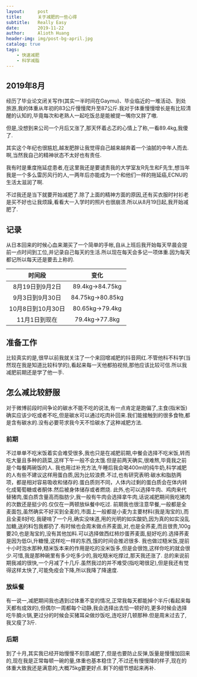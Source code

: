 ```yaml
---
layout:     post
title:      关于减肥的一些心得
subtitle:   Really Easy
date:       2019-11-22
author:     Alioth Huang
header-img: img/post-bg-april.jpg
catalog: true
tags:
    - 快速减肥
    - 科学减脂
---
```


## 2019年8月

经历了毕业论文闭关写作(其实一半时间在Gaymu)、毕业临近的一堆活动、到处旅游,我的体重从年初的83公斤慢慢爬升至87公斤.我对于体重慢慢增长是有比较清醒的认知的,毕竟每次和老熟人一起吃饭总是能被提一嘴你又胖了嗷.

但是,没想到来公司一个月后又涨了,那天怀着忐忑的心情上了称,一看89.4kg,我傻了.

其实这个年纪也很尴尬,越发肥胖让我觉得自己越来越奔着一个油腻的中年人而去.啊,当然我自己的精神状态不太好也有责任.

我有时是重度拖延症患者,在这里我还是要谴责我的大学室友R先生和F先生,想当年我是一个多么雷厉风行的人,一两年后亦能成为一个和他们一样的拖延癌,ECNU的生活太滋润了啊.

不过我还是当下就要开始减肥了.除了上面的精神方面的原因,还有买衣服时衬衫老是买不好也让我烦躁,看看大一入学时的照片也很崩溃.所以从8月19日起,我开始减肥了.

## 记录

从日本回来的时候心血来潮买了一个简单的手帐,自从上班后我开始每天早晨会提前一点时间到工位,并记录自己每天的生活.所以现在每天会多记一项体重.因为每天都记所以每天还是要去上称的.

时间段|变化
:-:|:-:
8月19日到9月2日|89.4kg->84.75kg
9月3日到9月30日|84.75kg->80.85kg
10月8日到10月30日|80.65kg->79.4kg
11月1日到现在|79.4kg->77.8kg


## 准备工作

比较真实的是,很早以前我就关注了一个来回增减肥的抖音网红.不管他科不科学(当然现在我是知道比较科学的),看起来每一天他都拍视频,那他应该比较可信.所以我减肥前期还是学了他一手.

## 怎么减比较舒服

对于微博前段时间争论的碳水不能不吃的说法,有一点肯定是跑偏了,主食(指米饭)确实应该少吃或者不吃,但是碳水可以通过吃肉补回来.我们能接触到的很多食物,都是含有碳水的.没有必要苛求我今天不恰碳水了这种减肥方法.

### 前期

不过单单不吃米饭着实会难受很多,我也只是在减肥前期,中餐会选择不吃米饭,转而吃大量且多种的蔬菜,这样下午一般不会太饿.但是前两天确实,很难熬,毕竟我之前是个每餐两碗饭的人.
我也用过补充方法,午睡后我会喝400ml的纯牛奶,科学减肥的人有些不建议这样用蛋白质,因为比较浪费.不过,也有研究表明:碳水和脂肪两项，都是相对容易吸收和储存的.蛋白质则不同，人体内过剩的蛋白质会在体内转化成葡萄糖或者酮体.然后被身体储存或者燃烧.
此外,也可以选择牛肉、鸡肉来代替猪肉,蛋白质含量高而脂肪少,我一般有牛肉会选择拿牛肉,话说减肥期间我吃猪肉的次数还是挺少的.仅仅在一两顿放纵餐中吃过.
前期我也很注意早餐,一般都是全麦面包,虽然确实不好买到全麦的,市面上一般都是小麦为主要材料(我是淘宝的),而且全麦8好吃.我硬啃了一个月,确实没味道,用的光明的如实酸奶,因为真的如实没乱加糖,送的料包我都扔了.有时候也会周末做点荞麦面,对,也是全荞麦,而且很贵,100g要20,也是淘宝的,没有其他加料.可以选择做西红柿炒蛋荞麦面,挺好吃的.选择荞麦是因为低Gi,升糖慢,这样吃一样的东西,饿的时间会推迟很多.
我也做过糙米饭,提前十小时泡水那种,糙米饭本来的作用是吃的没米饭多,但是会很饱,这样你吃的就会很少.可惜,我是那种碗里有多少吃多少的,我吃糙米吃撑过,那天我还涨了.
总的来说前期我减的很快,一个月减了十几斤.虽然我过的并不难受(指吃喝很足),但是我还有觉得这样太快了,可能免疫会下降,所以我降了降速度.

### 放纵餐

有一说一,减肥期间我也遇到过体重不变的情况,正常我每天都能掉个半斤(看起来每天都有成效的),但偶尔一周都每个动静,我会选择出去恰一顿好的,更多时候会选择吃牛腩火锅,更过分的时候会买猪耳朵做炒饭吃,连吃好几顿那种.但是周末过去了,我又瘦了3斤.

### 后期

到了十月,其实我已经开始慢慢不刻意减肥了,但是也要防止反弹,饭量是慢慢加回来的,现在我是正常每顿一碗的量,体重也基本稳住了,不过还有慢慢降的样子,现在的体重大致我还是满意的,大概75kg要更好点.剩下的细节想起来再补.



